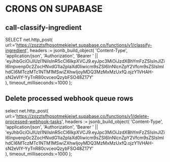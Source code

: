# CRONS ON SUPABASE

## call-classify-ingredient

SELECT
net.http_post(
url:='https://zozztsfhpsotmekjeiwt.supabase.co/functions/v1/classify-ingredient',
headers := jsonb_build_object(
'Content-Type', 'application/json',
'Authorization', 'Bearer ' || 'eyJhbGciOiJIUzI1NiIsInR5cCI6IkpXVCJ9.eyJpc3MiOiJzdXBhYmFzZSIsInJlZiI6Inpvenp0c2ZocHNvdG1la2plaXd0Iiwicm9sZSI6InNlcnZpY2Vfcm9sZSIsImlhdCI6MTczMTc1NTM1MSwiZXhwIjoyMDQ3MzMxMzUxfQ.ojzY1VHAH-sN2eVIY-YyTnR80cvceoQzybFSO48Z17Y'  
 ),
timeout_milliseconds:=1000
);

## Delete processed webhook queue rows

select
net.http_post(
url:='https://zozztsfhpsotmekjeiwt.supabase.co/functions/v1/delete-processed-webhook-tasks',
headers := jsonb_build_object(
'Content-Type', 'application/json',
'Authorization', 'Bearer ' || 'eyJhbGciOiJIUzI1NiIsInR5cCI6IkpXVCJ9.eyJpc3MiOiJzdXBhYmFzZSIsInJlZiI6Inpvenp0c2ZocHNvdG1la2plaXd0Iiwicm9sZSI6InNlcnZpY2Vfcm9sZSIsImlhdCI6MTczMTc1NTM1MSwiZXhwIjoyMDQ3MzMxMzUxfQ.ojzY1VHAH-sN2eVIY-YyTnR80cvceoQzybFSO48Z17Y'  
 ),
timeout_milliseconds:=1000
);
